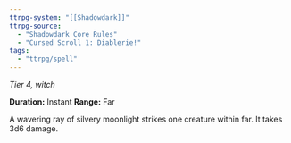 ```yaml
---
ttrpg-system: "[[Shadowdark]]"
ttrpg-source: 
  - "Shadowdark Core Rules"
  - "Cursed Scroll 1: Diablerie!"
tags:
  - "ttrpg/spell"
---
```

*Tier 4, witch*

**Duration:** Instant
**Range:** Far

A wavering ray of silvery moonlight strikes one creature within far. It takes 3d6 damage.


